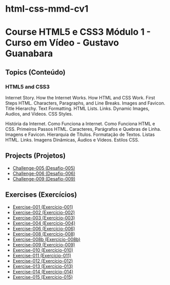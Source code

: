 # html-css-mmd-cv1

<h1>Course HTML5 e CSS3 Módulo 1 - Curso em Vídeo - Gustavo Guanabara</h1>

<h2>Topics (Conteúdo)</h2>

<h3> HTML5 and CSS3</h3>

<p>Internet Story. How the Internet Works. How HTML and CSS Work. First Steps HTML. Characters, Paragraphs, and Line Breaks. Images and Favicon. Title Hierarchy. Text Formatting. HTML Lists. Links. Dynamic Images, Audios, and Videos. CSS Styles.</p>

<p>História da Internet. Como Funciona a Internet. Como Funciona HTML e CSS. Primeiros Passos HTML. Caracteres, Parágrafos e Quebras de Linha. Imagens e Favicon. Hierarquia de Títulos. Formatação de Textos. Listas HTML. Links. Imagens Dinâmicas, Áudios e Vídeos. Estilos CSS.</p>

<h2>Projects (Projetos)</h2>

<ul>
<li><a href="https://mayramduarte.github.io/html-css-mmd-cv1/desafios-mmd/ds005/index.html" target="_blank">Challenge-005 (Desafio-005)</a></li>
<li><a href="https://mayramduarte.github.io/html-css-mmd-cv1/desafios-mmd/ds006/index.html" target="_blank" >Challenge-006 (Desafio-006)</a></li>
<li><a href="https://mayramduarte.github.io/html-css-mmd-cv1/desafios-mmd/ds009/index.html" target="_blank">Challenge-009 (Desafio-009)</a></li>
</ul>

<h2>Exercises (Exercícios)</h2>

<ul>
<li><a href="https://mayramduarte.github.io/html-css-mmd-cv1/exercicios-mmd/ex001/index.html" target="_blank">Exercise-001 (Exercício-001)</a></li>
<li><a href="https://mayramduarte.github.io/html-css-mmd-cv1/exercicios-mmd/ex002/index.html" target="_blank">Exercise-002 (Exercício-002)</a></li>
<li><a href="https://mayramduarte.github.io/html-css-mmd-cv1/exercicios-mmd/ex003/index.html" target="_blank">Exercise-003 (Exercício-003)</a></li>
<li><a href="https://mayramduarte.github.io/html-css-mmd-cv1/exercicios-mmd/ex004/index.html" target="_blank">Exercise-004 (Exercício-004)</a></li>
<li><a href="https://mayramduarte.github.io/html-css-mmd-cv1/exercicios-mmd/ex006/index.html" target="_blank">Exercise-006 (Exercício-006)</a></li>
<li><a href="https://mayramduarte.github.io/html-css-mmd-cv1/exercicios-mmd/ex008/index.html" target="_blank">Exercise-008 (Exercício-008)</a></li>
<li><a href="https://mayramduarte.github.io/html-css-mmd-cv1/exercicios-mmd/ex008b/index.html" target="_blank">Exercise-008b (Exercício-008b)</a></li>
<li><a href="https://mayramduarte.github.io/html-css-mmd-cv1/exercicios-mmd/ex009/index.html" target="_blank">Exercise-009 (Exercício-009)</a></li>
<li><a href="https://mayramduarte.github.io/html-css-mmd-cv1/exercicios-mmd/ex010/index.html" target="_blank">Exercise-010 (Exercício-010)</a></li>
<li><a href="https://mayramduarte.github.io/html-css-mmd-cv1/exercicios-mmd/ex011/index.html" target="_blank">Exercise-011 (Exercício-011)</a></li>
<li><a href="https://mayramduarte.github.io/html-css-mmd-cv1/exercicios-mmd/ex012/index.html" target="_blank">Exercise-012 (Exercício-012)</a></li>
<li><a href="https://mayramduarte.github.io/html-css-mmd-cv1/exercicios-mmd/ex013/index.html" target="_blank">Exercise-013 (Exercício-013)</a></li>
<li><a href="https://mayramduarte.github.io/html-css-mmd-cv1/exercicios-mmd/ex014/index.html" target="_blank">Exercise-014 (Exercício-014)</a></li>
<li><a href="https://mayramduarte.github.io/html-css-mmd-cv1/exercicios-mmd/ex015/index.html" target="_blank">Exercise-015 (Exercício-015)</a></li>
</ul>
